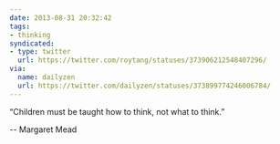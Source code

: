 ```yaml
---
date: 2013-08-31 20:32:42
tags:
- thinking
syndicated:
- type: twitter
  url: https://twitter.com/roytang/statuses/373906212548407296/
via:
  name: dailyzen
  url: https://twitter.com/dailyzen/statuses/373899774246006784/
---
```


“Children must be taught how to think, not what to think.” 

-- Margaret Mead